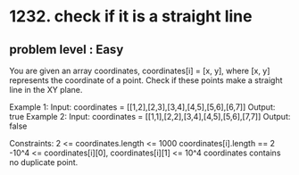 # 1232. check if it is a straight line 
## problem level : Easy
You are given an array coordinates, coordinates[i] = [x, y], where [x, y] represents the coordinate of a point. Check if these points make a straight line in the XY plane.


Example 1:
Input: coordinates = [[1,2],[2,3],[3,4],[4,5],[5,6],[6,7]]
Output: true
Example 2:
Input: coordinates = [[1,1],[2,2],[3,4],[4,5],[5,6],[7,7]]
Output: false
 

Constraints:
2 <= coordinates.length <= 1000
coordinates[i].length == 2
-10^4 <= coordinates[i][0], coordinates[i][1] <= 10^4
coordinates contains no duplicate point.
